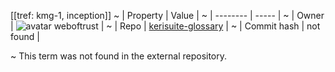 [[tref: kmg-1, inception]]
~ | Property | Value |
~ | -------- | ----- |
~ | Owner | ![avatar](undefined) weboftrust |
~ | Repo | [kerisuite-glossary](https://github.com/weboftrust/kerisuite-glossary) |
~ | Commit hash | not found |

~ This term was not found in the external repository.
